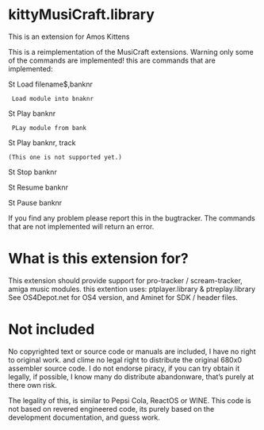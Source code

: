 # kittyMusiCraft.library
This is an extension for Amos Kittens

This is a reimplementation of the MusiCraft extensions.
Warning only some of the commands are implemented!
this are commands that are implemented:

  St Load filename$,banknr
  
     Load module into bnaknr
  
  St Play banknr
  
     PLay module from bank
  
  St Play banknr, track 
  
    (This one is not supported yet.)
  
  St Stop banknr
  
  St Resume banknr
  
  St Pause banknr

If you find any problem please report this in the bugtracker.
The commands that are not implemented will return an error.

# What is this extension for?

This extension should provide support for pro-tracker / scream-tracker, amiga music modules.
this extention uses: ptplayer.library & ptreplay.library 
See OS4Depot.net for OS4 version, and Aminet for SDK / header files.

# Not included

No copyrighted text or source code or manuals are included, I have no right to original work. and clime no legal right to distribute the original 680x0 assembler source code. I do not endorse piracy, if you can try obtain it legally, if possible, I know many do distribute abandonware, that’s purely at there own risk.

The legality of this, is similar to Pepsi Cola, ReactOS or WINE.
This code is not based on revered engineered code, its purely based on the development documentation, and guess work.

